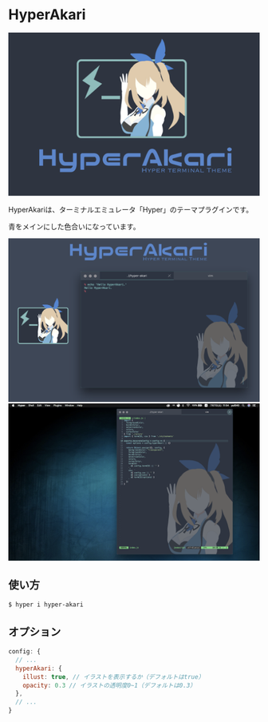 # HyperAkari
![poster](./res/poster.png)

HyperAkariは、ターミナルエミュレータ「Hyper」のテーマプラグインです。

青をメインにした色合いになっています。

![poster2](./res/poster2.png)
![screenshot](./res/screenshot.png)

## 使い方
```bash
$ hyper i hyper-akari
```

## オプション
```js:.hyper.js
config: {
  // ...
  hyperAkari: {
    illust: true, // イラストを表示するか（デフォルトはtrue）
    opacity: 0.3 // イラストの透明度0~1（デフォルトは0.3）
  },
  // ...
}
```